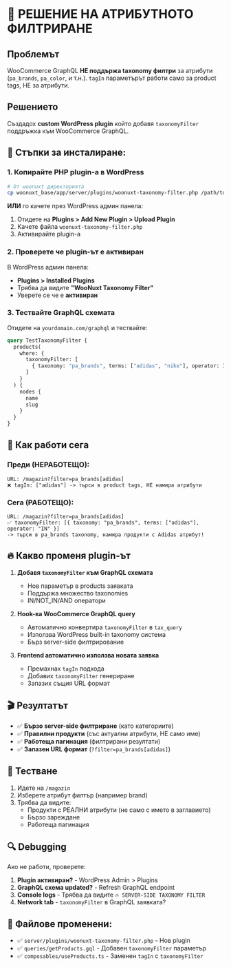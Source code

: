 # 🎯 **РЕШЕНИЕ НА АТРИБУТНОТО ФИЛТРИРАНЕ**

## **Проблемът**

WooCommerce GraphQL **НЕ поддържа taxonomy филтри** за атрибути (`pa_brands`, `pa_color`, и т.н.). `tagIn` параметърът работи само за product tags, НЕ за атрибути.

## **Решението**

Създадох **custom WordPress plugin** който добавя `taxonomyFilter` поддръжка към WooCommerce GraphQL.

## **🔧 Стъпки за инсталиране:**

### **1. Копирайте PHP plugin-а в WordPress**

```bash
# От woonuxt директорията
cp woonuxt_base/app/server/plugins/woonuxt-taxonomy-filter.php /path/to/wordpress/wp-content/plugins/
```

**ИЛИ** го качете през WordPress админ панела:

1. Отидете на **Plugins > Add New Plugin > Upload Plugin**
2. Качете файла `woonuxt-taxonomy-filter.php`
3. Активирайте plugin-а

### **2. Проверете че plugin-ът е активиран**

В WordPress админ панела:

- **Plugins > Installed Plugins**
- Трябва да видите **"WooNuxt Taxonomy Filter"**
- Уверете се че е **активиран**

### **3. Тествайте GraphQL схемата**

Отидете на `yourdomain.com/graphql` и тествайте:

```graphql
query TestTaxonomyFilter {
  products(
    where: {
      taxonomyFilter: [
        { taxonomy: "pa_brands", terms: ["adidas", "nike"], operator: IN }
      ]
    }
  ) {
    nodes {
      name
      slug
    }
  }
}
```

## **🎯 Как работи сега**

### **Преди (НЕРАБОТЕЩО):**

```
URL: /magazin?filter=pa_brands[adidas]
❌ tagIn: ["adidas"] -> търси в product tags, НЕ намира атрибути
```

### **Сега (РАБОТЕЩО):**

```
URL: /magazin?filter=pa_brands[adidas]
✅ taxonomyFilter: [{ taxonomy: "pa_brands", terms: ["adidas"], operator: "IN" }]
-> търси в pa_brands taxonomy, намира продукти с Adidas атрибут!
```

## **🔥 Какво променя plugin-ът**

1. **Добавя `taxonomyFilter` към GraphQL схемата**

   - Нов параметър в products заявката
   - Поддържа множество taxonomies
   - IN/NOT_IN/AND оператори

2. **Hook-ва WooCommerce GraphQL query**

   - Автоматично конвертира `taxonomyFilter` в `tax_query`
   - Използва WordPress built-in taxonomy система
   - Бърз server-side филтрирование

3. **Frontend автоматично използва новата заявка**
   - Премахнах `tagIn` подхода
   - Добавих `taxonomyFilter` генериране
   - Запазих същия URL формат

## **🎬 Резултатът**

- ✅ **Бързо server-side филтриране** (като категориите)
- ✅ **Правилни продукти** (със актуални атрибути, НЕ само име)
- ✅ **Работеща пагинация** (филтрирани резултати)
- ✅ **Запазен URL формат** (`?filter=pa_brands[adidas]`)

## **🧪 Тестване**

1. Идете на `/magazin`
2. Изберете атрибут филтър (например brand)
3. Трябва да видите:
   - Продукти с РЕАЛНИ атрибути (не само с името в заглавието)
   - Бързо зареждане
   - Работеща пагинация

## **🔍 Debugging**

Ако не работи, проверете:

1. **Plugin активиран?** - WordPress Admin > Plugins
2. **GraphQL схема updated?** - Refresh GraphQL endpoint
3. **Console logs** - Трябва да видите `🔥 SERVER-SIDE TAXONOMY FILTER`
4. **Network tab** - `taxonomyFilter` в GraphQL заявката?

## **📁 Файлове променени:**

- ✅ `server/plugins/woonuxt-taxonomy-filter.php` - Нов plugin
- ✅ `queries/getProducts.gql` - Добавен `taxonomyFilter` параметър
- ✅ `composables/useProducts.ts` - Заменен `tagIn` с `taxonomyFilter`
